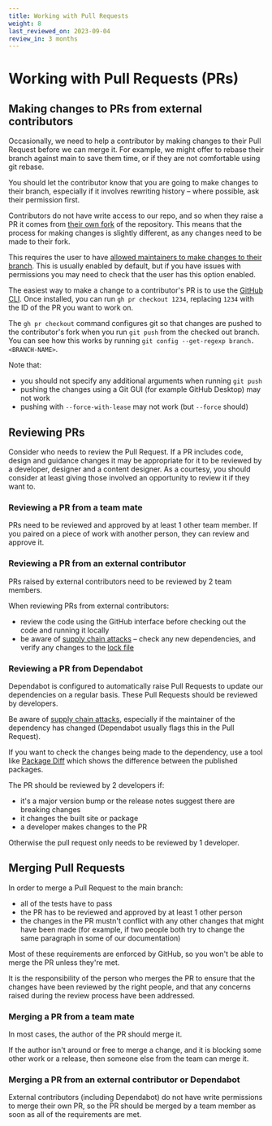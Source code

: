 ```yaml
---
title: Working with Pull Requests
weight: 8
last_reviewed_on: 2023-09-04
review_in: 3 months
---
```


# Working with Pull Requests (PRs)

## Making changes to PRs from external contributors

Occasionally, we need to help a contributor by making changes to their Pull Request before we can merge it. For example, we might offer to rebase their branch against main to save them time, or if they are not comfortable using git rebase.

You should let the contributor know that you are going to make changes to their branch, especially if it involves rewriting history – where possible, ask their permission first. 

Contributors do not have write access to our repo, and so when they raise a PR it comes from [their own fork](https://docs.github.com/en/pull-requests/collaborating-with-pull-requests/working-with-forks) of the repository. This means that the process for making changes is slightly different, as any changes need to be made to their fork.

This requires the user to have [allowed maintainers to make changes to their branch](https://help.github.com/articles/allowing-changes-to-a-pull-request-branch-created-from-a-fork/#enabling-repository-maintainer-permissions-on-existing-pull-requests). This is usually enabled by default, but if you have issues with permissions you may need to check that the user has this option enabled.

The easiest way to make a change to a contributor's PR is to use the [GitHub CLI](https://cli.github.com/). Once installed, you can run `gh pr checkout 1234`, replacing `1234` with the ID of the PR you want to work on.

The `gh pr checkout` command configures git so that changes are pushed to the contributor's fork when you run `git push` from the checked out branch. You can see how this works by running `git config --get-regexp branch.<BRANCH-NAME>`.

Note that:

- you should not specify any additional arguments when running `git push`
- pushing the changes using a Git GUI (for example GitHub Desktop) may not work
- pushing with `--force-with-lease` may not work (but `--force` should)

## Reviewing PRs

Consider who needs to review the Pull Request. If a PR includes code, design and guidance changes it may be appropriate for it to be reviewed by a developer, designer and a content designer. As a courtesy, you should consider at least giving those involved an opportunity to review it if they want to.

### Reviewing a PR from a team mate

PRs need to be reviewed and approved by at least 1 other team member. If you paired on a piece of work with another person, they can review and approve it.

### Reviewing a PR from an external contributor

PRs raised by external contributors need to be reviewed by 2 team members.

When reviewing PRs from external contributors:

- review the code using the GitHub interface before checking out the code and running it locally
- be aware of [supply chain attacks](https://www.ncsc.gov.uk/collection/supply-chain-security) – check any new dependencies, and verify any changes to the [lock file](https://docs.npmjs.com/cli/v9/configuring-npm/package-lock-json)

### Reviewing a PR from Dependabot

Dependabot is configured to automatically raise Pull Requests to update our dependencies on a regular basis. These Pull Requests should be reviewed by developers.

Be aware of [supply chain attacks](https://www.ncsc.gov.uk/collection/supply-chain-security), especially if the maintainer of the dependency has changed (Dependabot usually flags this in the Pull Request).

If you want to check the changes being made to the dependency, use a tool like [Package Diff](https://diff.intrinsic.com/) which shows the difference between the published packages.

The PR should be reviewed by 2 developers if:

- it's a major version bump or the release notes suggest there are breaking changes
- it changes the built site or package
- a developer makes changes to the PR

Otherwise the pull request only needs to be reviewed by 1 developer.

## Merging Pull Requests

In order to merge a Pull Request to the main branch:

- all of the tests have to pass
- the PR has to be reviewed and approved by at least 1 other person
- the changes in the PR mustn't conflict with any other changes that might have been made (for example, if two people both try to change the same paragraph in some of our documentation)

Most of these requirements are enforced by GitHub, so you won't be able to merge the PR unless they're met.

It is the responsibility of the person who merges the PR to ensure that the changes have been reviewed by the right people, and that any concerns raised during the review process have been addressed.

### Merging a PR from a team mate

In most cases, the author of the PR should merge it.

If the author isn't around or free to merge a change, and it is blocking some other work or a release, then someone else from the team can merge it.

### Merging a PR from an external contributor or Dependabot

External contributors (including Dependabot) do not have write permissions to merge their own PR, so the PR should be merged by a team member as soon as all of the requirements are met.
